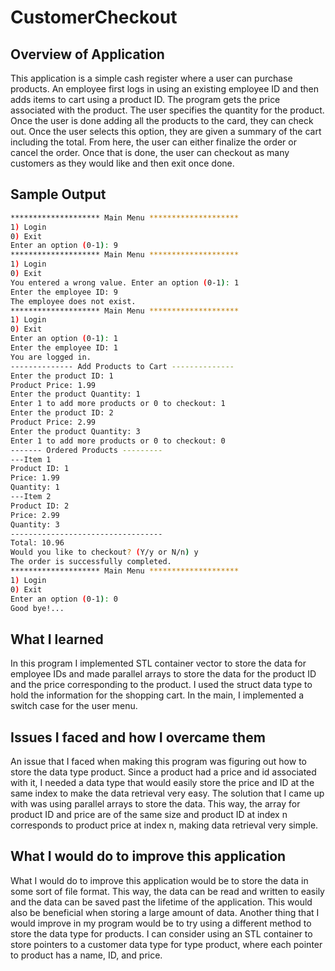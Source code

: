 # CustomerCheckout

## Overview of Application 

This application is a simple cash register where a user can purchase products. An employee first logs in using an existing employee ID and then adds items to cart using a product ID. The program gets the price associated with the product. The user specifies the quantity for the product. Once the user is done adding all the products to the card, they can check out. Once the user selects this option, they are given a summary of the cart including the total. From here, the user can either finalize the order or cancel the order. Once that is done, the user can checkout as many customers as they would like and then exit once done. 


## Sample Output

```bash
******************** Main Menu ********************
1) Login
0) Exit
Enter an option (0-1): 9
******************** Main Menu ********************
1) Login
0) Exit
You entered a wrong value. Enter an option (0-1): 1
Enter the employee ID: 9
The employee does not exist.
******************** Main Menu ********************
1) Login
0) Exit
Enter an option (0-1): 1
Enter the employee ID: 1
You are logged in.
-------------- Add Products to Cart --------------
Enter the product ID: 1
Product Price: 1.99
Enter the product Quantity: 1
Enter 1 to add more products or 0 to checkout: 1
Enter the product ID: 2
Product Price: 2.99
Enter the product Quantity: 3
Enter 1 to add more products or 0 to checkout: 0
------- Ordered Products ---------
---Item 1
Product ID: 1
Price: 1.99
Quantity: 1
---Item 2
Product ID: 2
Price: 2.99
Quantity: 3
----------------------------------
Total: 10.96
Would you like to checkout? (Y/y or N/n) y
The order is successfully completed.
******************** Main Menu ********************
1) Login
0) Exit
Enter an option (0-1): 0
Good bye!...

```

## What I learned

In this program I implemented STL container vector to store the data for employee IDs and made parallel arrays to store the data for the product ID and the price corresponding to the product. I used the struct data type to hold the information for the shopping cart. In the main, I implemented a switch case for the user menu. 


## Issues I faced and how I overcame them

An issue that I faced when making this program was figuring out how to store the data type product. Since a product had a price and id associated with it, I needed a data type that would easily store the price and ID at the same index to make the data retrieval very easy. The solution that I came up with was using parallel arrays to store the data. This way, the array for product ID and price are of the same size and product ID at index n corresponds to product price at index n, making data retrieval very simple. 


## What I would do to improve this application

What I would do to improve this application would be to store the data in some sort of file format. This way, the data can be read and written to easily and the data can be saved past the lifetime of the application. This would also be beneficial when storing a large amount of data. Another thing that I would improve in my program would be to try using a different method to store the data type for products. I can consider using an STL container to store pointers to a customer data type for type product, where each pointer to product has a name, ID, and price. 
